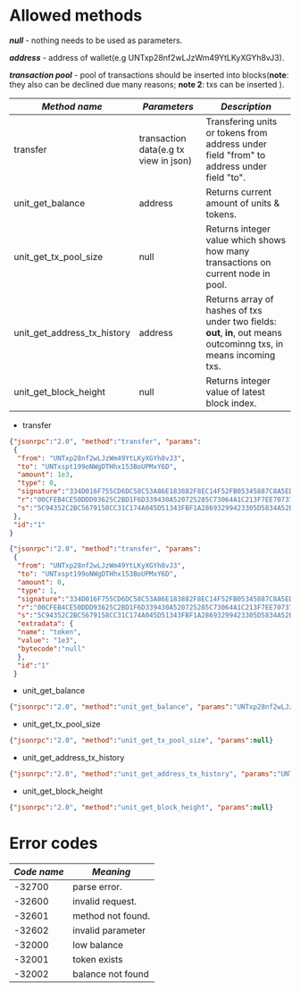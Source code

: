 # Allowed methods

***null*** - nothing needs to be used as parameters.

***address*** - address of wallet(e.g UNTxp28nf2wLJzWm49YtLKyXGYh8vJ3).

***transaction pool*** - pool of transactions should be inserted into blocks(**note**: they also can be declined due many reasons; **note 2**: txs can be inserted ).

| *Method name*               | *Parameters*                          | *Description*                                                |
| --------------------------- | ------------------------------------- | ------------------------------------------------------------ |
| transfer                    | transaction data(e.g tx view in json) | Transfering units or tokens from address under field "from" to address under field "to". |
| unit_get_balance            | address                               | Returns current amount of units & tokens.                    |
| unit_get_tx_pool_size       | null                                  | Returns integer value which shows how many transactions on current node in pool. |
| unit_get_address_tx_history | address                               | Returns array of hashes of txs under two fields: **out**, **in**, out means outcominng txs, in means incoming txs. |
| unit_get_block_height       | null                                  | Returns integer value of latest block index.                 |



* transfer

```json
{"jsonrpc":"2.0", "method":"transfer", "params": 
 {
  "from": "UNTxp28nf2wLJzWm49YtLKyXGYh8vJ3",
  "to": "UNTxspt199oNWgDTHhx153BoUPMxY6D",
  "amount": 1e3,
  "type": 0,
  "signature":"334D016F755CD6DC58C53A86E183882F8EC14F52FB05345887C8A5EDD42C87B7",
  "r":"00CFEB4CE50DDD93625C2BD1F6D339430A520725285C73064A1C213F7EE70737A5",
  "s":"5C94352C2BC5679158CC31C174A045D51343FBF1A28693299423305D5834A52B"
 }, 
 "id":"1"
}
```

```json
{"jsonrpc":"2.0", "method":"transfer", "params": 
 {
  "from": "UNTxp28nf2wLJzWm49YtLKyXGYh8vJ3",
  "to": "UNTxspt199oNWgDTHhx153BoUPMxY6D",
  "amount": 0,
  "type": 1,
  "signature":"334D016F755CD6DC58C53A86E183882F8EC14F52FB05345887C8A5EDD42C87B7",
  "r":"00CFEB4CE50DDD93625C2BD1F6D339430A520725285C73064A1C213F7EE70737A5",
  "s":"5C94352C2BC5679158CC31C174A045D51343FBF1A28693299423305D5834A52B",
  "extradata": {
  "name": "token",
  "value": "1e3",
  "bytecode":"null"
  },
  "id":"1"
 }
```

* unit_get_balance

```json
{"jsonrpc":"2.0", "method":"unit_get_balance", "params":"UNTxp28nf2wLJzWm49YtLKyXGYh8vJ3"}
```

* unit_get_tx_pool_size

```json
{"jsonrpc":"2.0", "method":"unit_get_tx_pool_size", "params":null}
```

* unit_get_address_tx_history

```json
{"jsonrpc":"2.0", "method":"unit_get_address_tx_history", "params":"UNTxp28nf2wLJzWm49YtLKyXGYh8vJ3"}
```

* unit_get_block_height

```json
{"jsonrpc":"2.0", "method":"unit_get_block_height", "params":null}
```

# Error codes

| ***Code name*** | ***Meaning***     |
| --------------- | ----------------- |
| -32700          | parse error.      |
| -32600          | invalid request.  |
| -32601          | method not found. |
| -32602          | invalid parameter |
| -32000          | low balance       |
| -32001          | token exists      |
| -32002          | balance not found |

